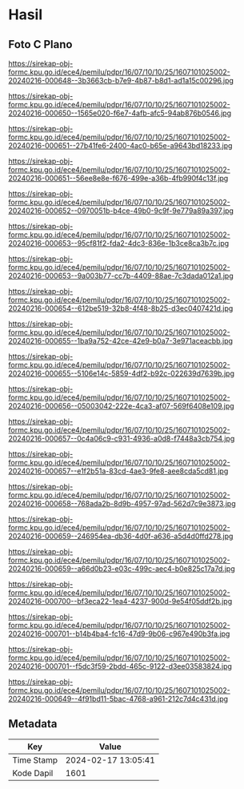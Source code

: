 # Hasil

## Foto C Plano

https://sirekap-obj-formc.kpu.go.id/ece4/pemilu/pdpr/16/07/10/10/25/1607101025002-20240216-000648--3b3663cb-b7e9-4b87-b8d1-ad1a15c00296.jpg

https://sirekap-obj-formc.kpu.go.id/ece4/pemilu/pdpr/16/07/10/10/25/1607101025002-20240216-000650--1565e020-f6e7-4afb-afc5-94ab876b0546.jpg

https://sirekap-obj-formc.kpu.go.id/ece4/pemilu/pdpr/16/07/10/10/25/1607101025002-20240216-000651--27b41fe6-2400-4ac0-b65e-a9643bd18233.jpg

https://sirekap-obj-formc.kpu.go.id/ece4/pemilu/pdpr/16/07/10/10/25/1607101025002-20240216-000651--56ee8e8e-f676-499e-a36b-4fb990f4c13f.jpg

https://sirekap-obj-formc.kpu.go.id/ece4/pemilu/pdpr/16/07/10/10/25/1607101025002-20240216-000652--0970051b-b4ce-49b0-9c9f-9e779a89a397.jpg

https://sirekap-obj-formc.kpu.go.id/ece4/pemilu/pdpr/16/07/10/10/25/1607101025002-20240216-000653--95cf81f2-fda2-4dc3-836e-1b3ce8ca3b7c.jpg

https://sirekap-obj-formc.kpu.go.id/ece4/pemilu/pdpr/16/07/10/10/25/1607101025002-20240216-000653--9a003b77-cc7b-4409-88ae-7c3dada012a1.jpg

https://sirekap-obj-formc.kpu.go.id/ece4/pemilu/pdpr/16/07/10/10/25/1607101025002-20240216-000654--612be519-32b8-4f48-8b25-d3ec0407421d.jpg

https://sirekap-obj-formc.kpu.go.id/ece4/pemilu/pdpr/16/07/10/10/25/1607101025002-20240216-000655--1ba9a752-42ce-42e9-b0a7-3e971aceacbb.jpg

https://sirekap-obj-formc.kpu.go.id/ece4/pemilu/pdpr/16/07/10/10/25/1607101025002-20240216-000655--5106e14c-5859-4df2-b92c-022639d7639b.jpg

https://sirekap-obj-formc.kpu.go.id/ece4/pemilu/pdpr/16/07/10/10/25/1607101025002-20240216-000656--05003042-222e-4ca3-af07-569f6408e109.jpg

https://sirekap-obj-formc.kpu.go.id/ece4/pemilu/pdpr/16/07/10/10/25/1607101025002-20240216-000657--0c4a06c9-c931-4936-a0d8-f7448a3cb754.jpg

https://sirekap-obj-formc.kpu.go.id/ece4/pemilu/pdpr/16/07/10/10/25/1607101025002-20240216-000657--e1f2b51a-83cd-4ae3-9fe8-aee8cda5cd81.jpg

https://sirekap-obj-formc.kpu.go.id/ece4/pemilu/pdpr/16/07/10/10/25/1607101025002-20240216-000658--768ada2b-8d9b-4957-97ad-562d7c9e3873.jpg

https://sirekap-obj-formc.kpu.go.id/ece4/pemilu/pdpr/16/07/10/10/25/1607101025002-20240216-000659--246954ea-db36-4d0f-a636-a5d4d0ffd278.jpg

https://sirekap-obj-formc.kpu.go.id/ece4/pemilu/pdpr/16/07/10/10/25/1607101025002-20240216-000659--a66d0b23-e03c-499c-aec4-b0e825c17a7d.jpg

https://sirekap-obj-formc.kpu.go.id/ece4/pemilu/pdpr/16/07/10/10/25/1607101025002-20240216-000700--bf3eca22-1ea4-4237-900d-9e54f05ddf2b.jpg

https://sirekap-obj-formc.kpu.go.id/ece4/pemilu/pdpr/16/07/10/10/25/1607101025002-20240216-000701--b14b4ba4-fc16-47d9-9b06-c967e490b3fa.jpg

https://sirekap-obj-formc.kpu.go.id/ece4/pemilu/pdpr/16/07/10/10/25/1607101025002-20240216-000701--f5dc3f59-2bdd-465c-9122-d3ee03583824.jpg

https://sirekap-obj-formc.kpu.go.id/ece4/pemilu/pdpr/16/07/10/10/25/1607101025002-20240216-000649--4f91bd11-5bac-4768-a961-212c7d4c431d.jpg


## Metadata

| Key        | Value               |
| ---------- | ------------------- |
| Time Stamp | 2024-02-17 13:05:41 |
| Kode Dapil | 1601                |



